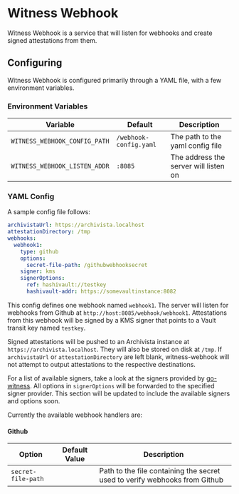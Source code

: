 # Witness Webhook

Witness Webhook is a service that will listen for webhooks and create signed attestations from them.

## Configuring

Witness Webhook is configured primarily through a YAML file, with a few environment variables.

### Environment Variables

| Variable | Default | Description |
| -------- | ------- | ----------- |
| `WITNESS_WEBHOOK_CONFIG_PATH` | `/webhook-config.yaml` | The path to the yaml config file |
| `WITNESS_WEBHOOK_LISTEN_ADDR` | `:8085` | The address the server will listen on |

### YAML Config

A sample config file follows:

```yaml
archivistaUrl: https://archivista.localhost
attestationDirectory: /tmp
webhooks:
  webhook1:
    type: github
    options:
      secret-file-path: /githubwebhooksecret
    signer: kms
    signerOptions:
      ref: hashivault://testkey
      hashivault-addr: https://somevaultinstance:8082
```

This config defines one webhook named `webhook1`. The server will listen for webhooks from Github at `http://host:8085/webhook/webhook1`. Attestations from this webhook will be signed by a KMS signer that points to a Vault transit key named `testkey`.

Signed attestations will be pushed to an Archivista instance at `https://archivista.localhost`. They will also be stored on disk at `/tmp`. If `archivistaUrl` or `attestationDirectory` are left blank, witness-webhook will not attempt to output attestations to the respective destinations.

For a list of available signers, take a look at the signers provided by [go-witness](https://github.com/in-toto/go-witness). All options in `signerOptions` will be forwarded to the specified signer provider. This section will be updated to include the available signers and options soon.

Currently the available webhook handlers are:

#### Github

| Option | Default Value | Description |
| ------ | ------------- | ----------- |
| `secret-file-path` | | Path to the file containing the secret used to verify webhooks from Github |